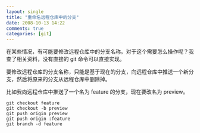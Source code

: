 ```yaml
---
layout: single
title: "重命名远程仓库中的分支"
date: 2008-10-13 14:22
comments: true
categories: [git]
---
```


在某些情况，有可能要修改远程仓库中的分支名称。对于这个需要怎么操作呢？我查了相关资料，没有直接的 git 命令可以直接实现。

要修改远程仓库的分支名称，只能是基于现在的分支，向远程仓库中推送一个新分支，然后将原来的分支从远程仓库中删除掉。

比如我向远程仓库中推送了一个名为 feature 的分支，现在要改名为 preview。

```
git checkout feature
git checkout -b preview
git push origin preview
git push origin :feature
git branch -d feature
```
